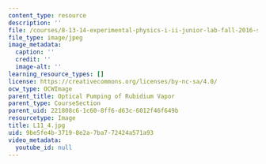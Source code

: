 ```yaml
---
content_type: resource
description: ''
file: /courses/8-13-14-experimental-physics-i-ii-junior-lab-fall-2016-spring-2017/9be5fe4b37198e2a7ba772424a571a93_L11_4.jpg
file_type: image/jpeg
image_metadata:
  caption: ''
  credit: ''
  image-alt: ''
learning_resource_types: []
license: https://creativecommons.org/licenses/by-nc-sa/4.0/
ocw_type: OCWImage
parent_title: Optical Pumping of Rubidium Vapor
parent_type: CourseSection
parent_uid: 221808c6-1c60-8ff6-d63c-6012f46f649b
resourcetype: Image
title: L11_4.jpg
uid: 9be5fe4b-3719-8e2a-7ba7-72424a571a93
video_metadata:
  youtube_id: null
---
```

